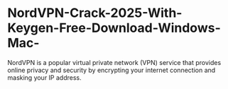 # NordVPN-Crack-2025-With-Keygen-Free-Download-Windows-Mac-
NordVPN is a popular virtual private network (VPN) service that provides online privacy and security by encrypting your internet connection and masking your IP address.
